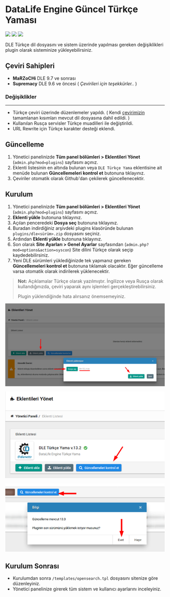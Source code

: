 # DataLife Engine Güncel Türkçe Yaması
<img src="https://img.shields.io/badge/dle-14.0-007dad.svg"> <img src="https://img.shields.io/badge/lang-tr-ce600f.svg"> <img src="https://img.shields.io/badge/license-GNU-60ce0f.svg">

DLE Türkçe dil dosyasını ve sistem üzerinde yapılması gereken değişiklikleri plugin olarak sisteminize yükleyebilirsiniz.

## Çeviri Sahipleri

* **MaRZoCHi** DLE 9.7 ve sonrası
* **Supremacy** DLE 9.6 ve öncesi ( *Çevirileri için teşekkürler..* )

### Değişiklikler
---------
* Türkçe çeviri üzerinde düzenlemeler yapıldı. ( Kendi [çevirimizin](https://github.com/dlenettr/dle-turkce) tamamlanan kısımları mevcut dil dosyasına dahil edildi. )
* Kullanılan Rusça servisler Türkçe muadilleri ile değiştirildi.
* URL Rewrite için Türkçe karakter desteği eklendi.

## Güncelleme
1. Yönetici panelinizde **Tüm panel bölümleri > Eklentileri Yönet** (`admin.php?mod=plugins`) sayfasını açınız.
2. Eklenti listesinin en altında bulunan veya `DLE Türkçe Yama` eklentisine ait menüde bulunan **Güncellemeleri kontrol et** butonuna tıklayınız.
3. Çeviriler otomatik olarak Github'dan çekilerek güncellenecektir.

## Kurulum
1. Yönetici panelinizde **Tüm panel bölümleri > Eklentileri Yönet** (`admin.php?mod=plugins`) sayfasını açınız.
2. **Eklenti yükle** butonuna tıklayınız.
3. Açılan penceredeki **Dosya seç** butonuna tıklayınız.
4. Buradan indirdiğiniz arşivdeki plugins klasöründe bulunan `plugins/dle<sürüm>.zip` dosyasını seçiniz.
5. Ardından **Eklenti yükle** butonuna tıklayınız.
6. Son olarak **Site Ayarları > Genel Ayarlar** sayfasından (`admin.php?mod=options&action=syscon`) Site dilini Türkçe olarak seçip kaydedebilirsiniz.
7. Yeni DLE sürümleri yüklediğinizde tek yapmanız gereken **Güncellemeleri kontrol et** butonuna tıklamak olacaktır. Eğer güncelleme varsa otomatik olarak indirilerek yüklenecektir.



> **Not:** Açıklamalar Türkçe olarak yazılmıştır. İngilizce veya Rusça olarak kullandığınızda, çeviri yaparak aynı işlemleri gerçekleştirebilirsiniz.
>
> Plugin yüklendiğinde hata alırsanız önemsemeyiniz.



![Ekran 1](/docs/screen1.png?raw=true)

![Ekran 2](/docs/screen2.png?raw=true)

![Ekran 3](/docs/screen3.png?raw=true)

## Kurulum Sonrası

* Kurulumdan sonra `/templates/opensearch.tpl` dosyasını sitenize göre düzenleyiniz.
* Yönetici panelinize girerek tüm sistem ve kullanıcı ayarlarını inceleyiniz.

